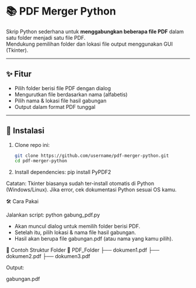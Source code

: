 # 📚 PDF Merger Python

Skrip Python sederhana untuk **menggabungkan beberapa file PDF** dalam satu folder menjadi satu file PDF.  
Mendukung pemilihan folder dan lokasi file output menggunakan GUI (Tkinter).

---

## ✨ Fitur
- Pilih folder berisi file PDF dengan dialog
- Mengurutkan file berdasarkan nama (alfabetis)
- Pilih nama & lokasi file hasil gabungan
- Output dalam format PDF tunggal

---

## 🚀 Instalasi
1. Clone repo ini:
   ```bash
   git clone https://github.com/username/pdf-merger-python.git
   cd pdf-merger-python


2. Install dependencies:
    pip install PyPDF2

Catatan: Tkinter biasanya sudah ter-install otomatis di Python (Windows/Linux).
Jika error, cek dokumentasi Python sesuai OS kamu.

🛠️ Cara Pakai

Jalankan script:
python gabung_pdf.py

* Akan muncul dialog untuk memilih folder berisi PDF.
* Setelah itu, pilih lokasi & nama file hasil gabungan.
* Hasil akan berupa file gabungan.pdf (atau nama yang kamu pilih).

📂 Contoh Struktur Folder
📁 PDF_Folder
 ├── dokumen1.pdf
 ├── dokumen2.pdf
 ├── dokumen3.pdf

 Output:

gabungan.pdf
